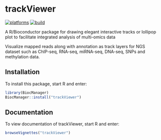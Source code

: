 # trackViewer

[![platforms](http://bioconductor.org/shields/availability/devel/trackViewer.svg)](http://bioconductor.org/packages/devel/bioc/html/trackViewer.html)
[![build](http://bioconductor.org/shields/build/devel/bioc/trackViewer.svg)](http://bioconductor.org/packages/devel/bioc/html/trackViewer.html)

A R/Bioconductor package for drawing elegant interactive tracks or lollipop plot to facilitate integrated analysis of multi-omics data

Visualize mapped reads along with annotation as track layers for NGS dataset 
  such as ChIP-seq, RNA-seq, miRNA-seq, DNA-seq, SNPs and methylation data.

## Installation

To install this package, start R and enter:

```r
library(BiocManager)
BiocManager::install("trackViewer")
```

## Documentation

To view documentation of trackViewer, start R and enter:
```r
browseVignettes("trackViewer")
```

